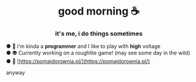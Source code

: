 <h1 align="center">good morning ☕</h1>
<h3 align="center">it's me, i do things sometimes</h2>

● 🎅 i'm kinda a **programmer** and I like to play with **high** voltage <br>
● 👽 Currently working on a roughlite game! (may see some day in the wild) <br>
● 🍅 [https://pomajdorownia.pl/](https://pomajdorownia.pl/) <br>

anyway<br>
